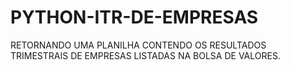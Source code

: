 # PYTHON-ITR-DE-EMPRESAS
 RETORNANDO UMA PLANILHA CONTENDO OS RESULTADOS TRIMESTRAIS DE EMPRESAS LISTADAS NA BOLSA DE VALORES.